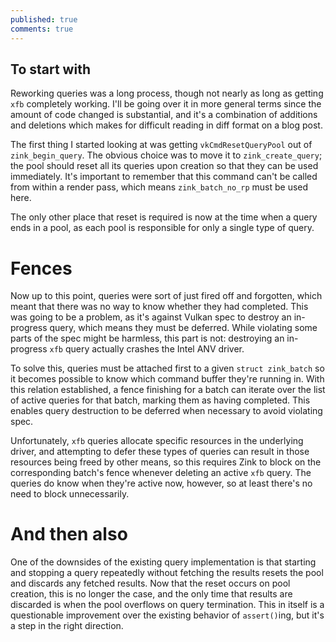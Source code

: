 ```yaml
---
published: true
comments: true
---
```

## To start with

Reworking queries was a long process, though not nearly as long as getting `xfb` completely working. I'll be going over it in more general terms since the amount of code changed is substantial, and it's a combination of additions and deletions which makes for difficult reading in diff format on a blog post.

The first thing I started looking at was getting `vkCmdResetQueryPool` out of `zink_begin_query`. The obvious choice was to move it to `zink_create_query`; the pool should reset all its queries upon creation so that they can be used immediately. It's important to remember that this command can't be called from within a render pass, which means `zink_batch_no_rp` must be used here.

The only other place that reset is required is now at the time when a query ends in a pool, as each pool is responsible for only a single type of query.

# Fences
Now up to this point, queries were sort of just fired off and forgotten, which meant that there was no way to know whether they had completed. This was going to be a problem, as it's against Vulkan spec to destroy an in-progress query, which means they must be deferred. While violating some parts of the spec might be harmless, this part is not: destroying an in-progress `xfb` query actually crashes the Intel ANV driver.

To solve this, queries must be attached first to a given `struct zink_batch` so it becomes possible to know which command buffer they're running in. With this relation established, a fence finishing for a batch can iterate over the list of active queries for that batch, marking them as having completed. This enables query destruction to be deferred when necessary to avoid violating spec.

Unfortunately, `xfb` queries allocate specific resources in the underlying driver, and attempting to defer these types of queries can result in those resources being freed by other means, so this requires Zink to block on the corresponding batch's fence whenever deleting an active `xfb` query. The queries do know when they're active now, however, so at least there's no need to block unnecessarily.

# And then also
One of the downsides of the existing query implementation is that starting and stopping a query repeatedly without fetching the results resets the pool and discards any fetched results. Now that the reset occurs on pool creation, this is no longer the case, and the only time that results are discarded is when the pool overflows on query termination. This in itself is a questionable improvement over the existing behavior of `assert()`ing, but it's a step in the right direction.
